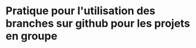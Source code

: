 <!-- Initialisation  -->

# Pratique pour l'utilisation des branches sur github pour les projets en groupe